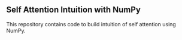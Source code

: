 ## Self Attention Intuition with NumPy
This repository contains code to build intuition of self attention using NumPy.
